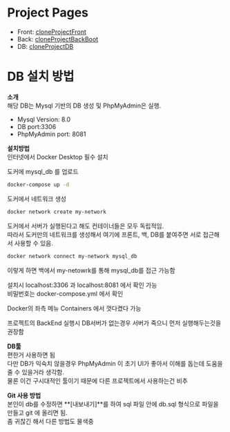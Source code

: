 # Project Pages<br>
- Front: [cloneProjectFront](https://github.com/laeongmulti/cloneProjectFront)<br>
- Back: [cloneProjectBackBoot](https://github.com/laeongmulti/cloneProjectBackBoot)<br>
- DB: [cloneProjectDB](https://github.com/laeongmulti/cloneProjectDB)<br>

# DB 설치 방법<br>

**소개**<br>
해당 DB는 Mysql 기반의 DB 생성 및 PhpMyAdmin은 실행.<br>
- Mysql Version: 8.0<br>
- DB port:3306<br>
- PhpMyAdmin port: 8081<br>

**설치방법**<br>
인터넷에서 Docker Desktop 필수 설치<br>

도커에 mysql_db 를 업로드<br>
````bash
docker-compose up -d
````

도커에서 네트워크 생성<br>
```bash
docker network create my-network
```
도커에서 서버가 실행된다고 해도 컨테이너들은 모두 독립적임.<br>
따라서 도커만의 네트워크를 생성해서 여기에 프론트, 백, DB를 붙여주면 서로 접근해서 사용할 수 있음.<br>

```bash
docker network connect my-network mysql_db
```
이렇게 하면 백에서 my-netowrk를 통해 mysql_db를 접근 가능함<br>

설치시 localhost:3306 과 localhost:8081 에서 확인 가능<br>
비밀번호는 docker-compose.yml 에서 확인<br>

Docker의 좌측 메뉴 Containers 에서 껏다켰다 가능<br>

프로젝트의 BackEnd 실행시 DB서버가 없는경우 서버가 죽으니 먼저 실행해두는것을 권장함<br>

**DB툴**<br>
편한거 사용하면 됨<br>
다만 DB가 익숙치 않을경우 PhpMyAdmin 이 초기 UI가 좋아서 이해를 돕는데 도움을 줄 수 있을거라 생각함.<br>
물론 이건 구시대적인 툴이기 때문에 다른 프로젝트에서 사용하는건 비추<br>

**Git 사용 방법**<br>
본인이 db를 수정하면 **[내보내기]**를 하여 sql 파일 안에 db.sql 형식으로 파일을 만들고 git 에 올리면 됨.<br>
좀 귀찮긴 해서 다른 방법도 물색중<br>